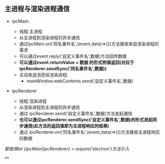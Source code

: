 ## 主进程与渲染进程通信

+ ipcMain:

  + 线程:主进程
  + 从主进程到渲染进程的异步通信
  + 通过ipcMain.on('同名事件名',(event,data)=>{})方法接收来自渲染进程的需求
  + 可以通过event.reply('自定义事件名',数据)方法回传数据
  + **可以通过event.returnValue = 数据 的形式把值返回(对应于ipcRenderer.sendSync('同名事件名',数据))**

  - 主动发送消息给渲染进程:
    - mainWindow.webContents.send('自定义事件名',数据)

+ ipcRenderer

  + 线程:渲染进程
  + 从渲染进程到主进程的异步通信
  + 通过 ipcRenderer.send('自定义事件名',数据)方法发起通信
  + **也可以通过ipcRenderer.sendSync('自定义事件名',数据)的形式发起同步通信(此方法的返回值即为主进程响应的结果)**
  + 通过 ipcRenderer.on('同名事件名',(event,data)=>{})方法接收主进程响应的数据

*都是用let {ipcMain|ipcRenderer} = require('electron')方法引入*

**